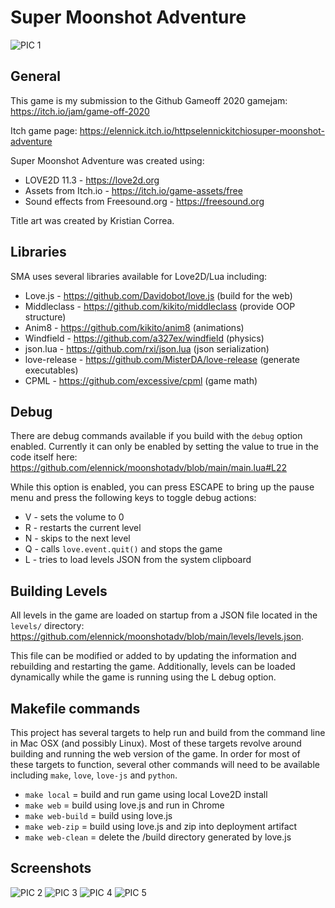# Super Moonshot Adventure

![PIC 1](https://github.com/elennick/moonshotadv/blob/main/pics/title-black-bgrd.png)

## General
This game is my submission to the Github Gameoff 2020 gamejam: https://itch.io/jam/game-off-2020

Itch game page: https://elennick.itch.io/httpselennickitchiosuper-moonshot-adventure

Super Moonshot Adventure was created using:
* LOVE2D 11.3 - https://love2d.org
* Assets from Itch.io - https://itch.io/game-assets/free
* Sound effects from Freesound.org - https://freesound.org

Title art was created by Kristian Correa.

## Libraries
SMA uses several libraries available for Love2D/Lua including:
* Love.js - https://github.com/Davidobot/love.js (build for the web)
* Middleclass - https://github.com/kikito/middleclass (provide OOP structure)
* Anim8 - https://github.com/kikito/anim8 (animations)
* Windfield - https://github.com/a327ex/windfield (physics)
* json.lua - https://github.com/rxi/json.lua (json serialization)
* love-release - https://github.com/MisterDA/love-release (generate executables)
* CPML - https://github.com/excessive/cpml (game math)

## Debug
There are debug commands available if you build with the `debug` option enabled. Currently it can only be enabled by setting the value to true in the code itself here: https://github.com/elennick/moonshotadv/blob/main/main.lua#L22

While this option is enabled, you can press ESCAPE to bring up the pause menu and press the following keys to toggle debug actions:
* V - sets the volume to 0
* R - restarts the current level
* N - skips to the next level
* Q - calls `love.event.quit()` and stops the game
* L - tries to load levels JSON from the system clipboard

## Building Levels
All levels in the game are loaded on startup from a JSON file located in the `levels/` directory: https://github.com/elennick/moonshotadv/blob/main/levels/levels.json.

This file can be modified or added to by updating the information and rebuilding and restarting the game. Additionally, levels can be loaded dynamically while the game is running using the L debug option.

## Makefile commands
This project has several targets to help run and build from the command line in Mac OSX (and possibly Linux). Most of these targets revolve around building and running the web version of the game. In order for most of these targets to function, several other commands will need to be available including `make`, `love`, `love-js` and `python`.
* `make local` = build and run game using local Love2D install
* `make web` = build using love.js and run in Chrome
* `make web-build` = build using love.js
* `make web-zip` = build using love.js and zip into deployment artifact
* `make web-clean` = delete the /build directory generated by love.js

## Screenshots
![PIC 2](https://github.com/elennick/moonshotadv/blob/main/pics/screenshot1.png)
![PIC 3](https://github.com/elennick/moonshotadv/blob/main/pics/screenshot2.png)
![PIC 4](https://github.com/elennick/moonshotadv/blob/main/pics/screenshot3.png)
![PIC 5](https://github.com/elennick/moonshotadv/blob/main/pics/screenshot4.png)
